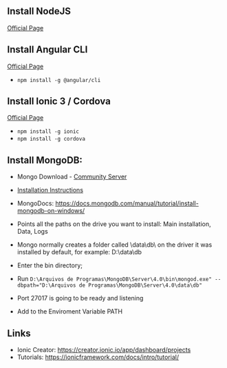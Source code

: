 ## Install NodeJS
[Official Page](https://nodejs.org/en/download/)

## Install Angular CLI
[Official Page](https://cli.angular.io/)
- `npm install -g @angular/cli`

## Install Ionic 3 / Cordova
[Official Page](https://ionicframework.com/getting-started#cli)
- `npm install -g ionic`
- `npm install -g cordova`

## Install MongoDB: 
- Mongo Download - [Community Server](https://www.mongodb.com/download-center?jmp=nav#community)
- [Installation Instructions](https://docs.mongodb.org/manual/tutorial/install-mongodb-on-windows?_ga=2.77080848.422571604.1534379806-151096025.1534211352)
- MongoDocs: https://docs.mongodb.com/manual/tutorial/install-mongodb-on-windows/

- Points all the paths on the drive you want to install: Main installation, Data, Logs
- Mongo normally creates a folder called \data\db\ on the driver it was installed by default, for example: D:\data\db

- Enter the bin directory;
- Run ```D:\Arquivos de Programas\MongoDB\Server\4.0\bin\mongod.exe" --dbpath="D:\Arquivos de Programas\MongoDB\Server\4.0\data\db"```
- Port 27017 is going to be ready and listening
- Add to the Enviroment Variable PATH

## Links
- Ionic Creator: https://creator.ionic.io/app/dashboard/projects 
- Tutorials: https://ionicframework.com/docs/intro/tutorial/
